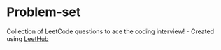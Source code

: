 # Problem-set
Collection of LeetCode questions to ace the coding interview! - Created using [LeetHub](https://github.com/QasimWani/LeetHub)

